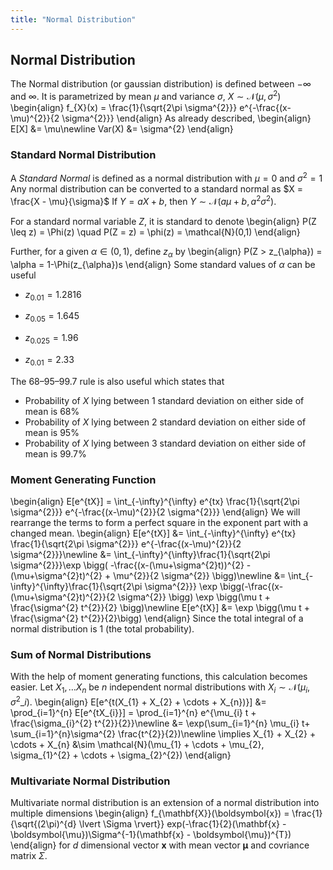 ```yaml
---
title: "Normal Distribution"
---
```


## Normal Distribution

The Normal distribution (or gaussian distribution) is defined between $-\infty$ and $\infty$. It is parametrized by mean $\mu$ and variance $\sigma$, $X \sim \mathcal{N}(\mu, \sigma^{2})$
\begin{align}
        f_{X}(x) = \frac{1}{\sqrt{2\pi \sigma^{2}}} e^{-\frac{(x-\mu)^{2}}{2 \sigma^{2}}}
    \end{align}
As already described,
\begin{align}
        E[X] &= \mu\newline
        Var(X) &= \sigma^{2}
    \end{align}

### Standard Normal Distribution

A *Standard Normal* is defined as a normal distribution with $\mu = 0$ and $\sigma^{2} = 1$
Any normal distribution can be converted to a standard normal as $X = \frac{X - \mu}{\sigma}$
If $Y = aX + b$, then $Y \sim \mathcal{N}(a \mu + b, a^{2}\sigma^{2})$.


For a standard normal variable $Z$, it is standard to denote
\begin{align}
        P(Z \leq z) = \Phi(z) \quad P(Z = z) = \phi(z) = \mathcal{N}(0,1)
    \end{align}

Further, for a given $\alpha \in (0,1)$, define $z_{\alpha}$ by
\begin{align}
        P(Z > z_{\alpha}) = \alpha = 1-\Phi(z_{\alpha})s
    \end{align}
Some standard values of $\alpha$ can be useful

-   $z_{0.01} = 1.2816$

-   $z_{0.05} = 1.645$

-   $z_{0.025} = 1.96$

-   $z_{0.01} = 2.33$

The 68–95–99.7 rule is also useful which states that
* Probability of $X$ lying between 1 standard deviation on either side of mean is 68%
* Probability of $X$ lying between 2 standard deviation on either side of mean is 95%
* Probability of $X$ lying between 3 standard deviation on either side of mean is 99.7%

### Moment Generating Function

\begin{align}
        E[e^{tX}] = \int_{-\infty}^{\infty} e^{tx} \frac{1}{\sqrt{2\pi \sigma^{2}}} e^{-\frac{(x-\mu)^{2}}{2 \sigma^{2}}}
    \end{align}
We will rearrange the terms to form a perfect square in the exponent part with a changed mean.
\begin{align}
        E[e^{tX}] &= \int_{-\infty}^{\infty} e^{tx} \frac{1}{\sqrt{2\pi \sigma^{2}}} e^{-\frac{(x-\mu)^{2}}{2 \sigma^{2}}}\newline
        &= \int_{-\infty}^{\infty}\frac{1}{\sqrt{2\pi \sigma^{2}}}\exp \bigg( -\frac{(x-(\mu+\sigma^{2}t))^{2} - (\mu+\sigma^{2}t)^{2} + \mu^{2}}{2 \sigma^{2}} \bigg)\newline
        &= \int_{-\infty}^{\infty}\frac{1}{\sqrt{2\pi \sigma^{2}}} \exp \bigg(-\frac{(x-(\mu+\sigma^{2}t)^{2}}{2 \sigma^{2}} \bigg) \exp \bigg(\mu t + \frac{\sigma^{2} t^{2}}{2} \bigg)\newline
        E[e^{tX}] &= \exp \bigg(\mu t + \frac{\sigma^{2} t^{2}}{2}\bigg)
    \end{align}
Since the total integral of a normal distribution is 1 (the total probability).

### Sum of Normal Distributions

With the help of moment generating functions, this calculation becomes easier. Let $X_{1}, \ldots X_{n}$ be $n$ independent normal distributions with $X_{i} \sim \mathcal{N}(\mu_{i}, \sigma^{2}\_{i})$.
\begin{align}
        E[e^{t(X_{1} + X_{2} + \cdots + X_{n})}] &= \prod_{i=1}^{n} E[e^{tX_{i}}] = \prod_{i=1}^{n} e^{\mu_{i} t + \frac{\sigma_{i}^{2} t^{2}}{2}}\newline
        &= \exp(\sum_{i=1}^{n} \mu_{i} t+ \sum_{i=1}^{n}\sigma^{2} \frac{t^{2}}{2})\newline
        \implies X_{1} + X_{2} + \cdots + X_{n} &\sim \mathcal{N}(\mu_{1} + \cdots + \mu_{2}, \sigma_{1}^{2} + \cdots + \sigma_{2}^{2})
    \end{align}

### Multivariate Normal Distribution

Multivariate normal distribution is an extension of a normal distribution into multiple dimensions
\begin{align}
        f_{\mathbf{X}}(\boldsymbol{x}) = \frac{1}{\sqrt{(2\pi)^{d} \lvert \Sigma \rvert}} exp(-\frac{1}{2}(\mathbf{x} - \boldsymbol{\mu})\Sigma^{-1}(\mathbf{x} - \boldsymbol{\mu})^{T})
    \end{align}
for $d$ dimensional vector $\mathbf{x}$ with mean vector $\boldsymbol{\mu}$ and covriance matrix $\Sigma$.
